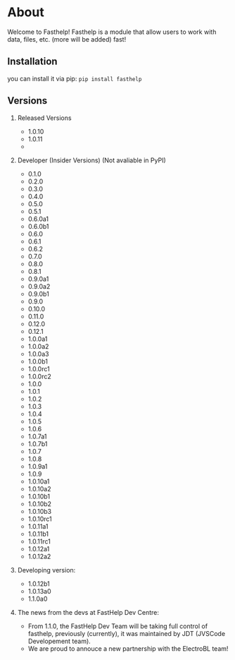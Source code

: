 # About
Welcome to Fasthelp!
Fasthelp is a module that allow users to work with data, files, etc. (more will be added) fast!

## Installation
you can install it via pip:
`pip install fasthelp`

## Versions
1. Released Versions
   - 1.0.10
   - 1.0.11
   - 
2. Developer (Insider Versions) (Not avaliable in PyPI)
   - 0.1.0
   - 0.2.0
   - 0.3.0
   - 0.4.0
   - 0.5.0
   - 0.5.1
   - 0.6.0a1
   - 0.6.0b1
   - 0.6.0
   - 0.6.1
   - 0.6.2
   - 0.7.0
   - 0.8.0
   - 0.8.1
   - 0.9.0a1
   - 0.9.0a2
   - 0.9.0b1
   - 0.9.0
   - 0.10.0
   - 0.11.0
   - 0.12.0
   - 0.12.1
   - 1.0.0a1
   - 1.0.0a2
   - 1.0.0a3
   - 1.0.0b1
   - 1.0.0rc1
   - 1.0.0rc2
   - 1.0.0
   - 1.0.1
   - 1.0.2
   - 1.0.3
   - 1.0.4
   - 1.0.5
   - 1.0.6
   - 1.0.7a1
   - 1.0.7b1
   - 1.0.7
   - 1.0.8
   - 1.0.9a1
   - 1.0.9
   - 1.0.10a1
   - 1.0.10a2
   - 1.0.10b1
   - 1.0.10b2
   - 1.0.10b3
   - 1.0.10rc1
   - 1.0.11a1
   - 1.0.11b1
   - 1.0.11rc1
   - 1.0.12a1
   - 1.0.12a2
  
3. Developing version:
   - 1.0.12b1
   - 1.0.13a0
   - 1.1.0a0
  
4. The news from the devs at FastHelp Dev Centre:
   - From 1.1.0, the FastHelp Dev Team will be taking full control of fasthelp, previously (currently), it was maintained by JDT (JVSCode Developement team).
   - We are proud to annouce a new partnership with the ElectroBL team!
